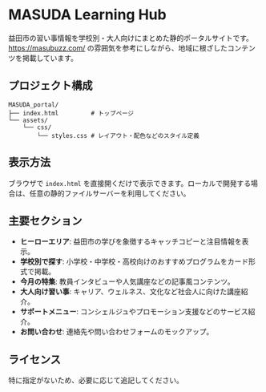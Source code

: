 # MASUDA Learning Hub

益田市の習い事情報を学校別・大人向けにまとめた静的ポータルサイトです。https://masubuzz.com/ の雰囲気を参考にしながら、地域に根ざしたコンテンツを掲載しています。

## プロジェクト構成

```
MASUDA_portal/
├── index.html         # トップページ
└── assets/
    └── css/
        └── styles.css # レイアウト・配色などのスタイル定義
```

## 表示方法

ブラウザで `index.html` を直接開くだけで表示できます。ローカルで開発する場合は、任意の静的ファイルサーバーを利用してください。

## 主要セクション

- **ヒーローエリア**: 益田市の学びを象徴するキャッチコピーと注目情報を表示。
- **学校別で探す**: 小学校・中学校・高校向けのおすすめプログラムをカード形式で掲載。
- **今月の特集**: 教員インタビューや人気講座などの記事風コンテンツ。
- **大人向け習い事**: キャリア、ウェルネス、文化など社会人に向けた講座紹介。
- **サポートメニュー**: コンシェルジュやプロモーション支援などのサービス紹介。
- **お問い合わせ**: 連絡先や問い合わせフォームのモックアップ。

## ライセンス

特に指定がないため、必要に応じて追記してください。
